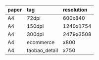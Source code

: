 paper | tag           | resolution
:-    | :-            | :-
A4    | 72dpi         | 600x840
A4    | 150dpi        | 1240x1754
A4    | 300dpi        | 2479x3508
A4    | ecommerce     | x800
A4    | taobao_detail | x750